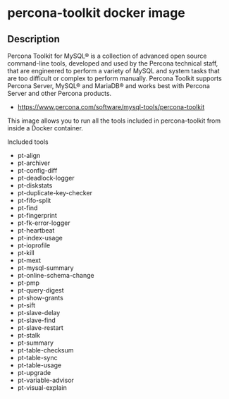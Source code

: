 # percona-toolkit docker image

## Description

Percona Toolkit for MySQL® is a collection of advanced open source command-line
tools, developed and used by the Percona technical staff, that are engineered
to perform a variety of MySQL and system tasks that are too difficult or
complex to perform manually. Percona Toolkit supports Percona Server, MySQL®
and MariaDB® and works best with Percona Server and other Percona products.

* https://www.percona.com/software/mysql-tools/percona-toolkit

This image allows you to run all the tools included in percona-toolkit from
inside a Docker container.

Included tools

* pt-align
* pt-archiver
* pt-config-diff
* pt-deadlock-logger
* pt-diskstats
* pt-duplicate-key-checker
* pt-fifo-split
* pt-find
* pt-fingerprint
* pt-fk-error-logger
* pt-heartbeat
* pt-index-usage
* pt-ioprofile
* pt-kill
* pt-mext
* pt-mysql-summary
* pt-online-schema-change
* pt-pmp
* pt-query-digest
* pt-show-grants
* pt-sift
* pt-slave-delay
* pt-slave-find
* pt-slave-restart
* pt-stalk
* pt-summary
* pt-table-checksum
* pt-table-sync
* pt-table-usage
* pt-upgrade
* pt-variable-advisor
* pt-visual-explain

